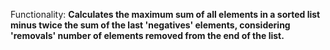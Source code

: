 Functionality: **Calculates the maximum sum of all elements in a sorted list minus twice the sum of the last 'negatives' elements, considering 'removals' number of elements removed from the end of the list.**